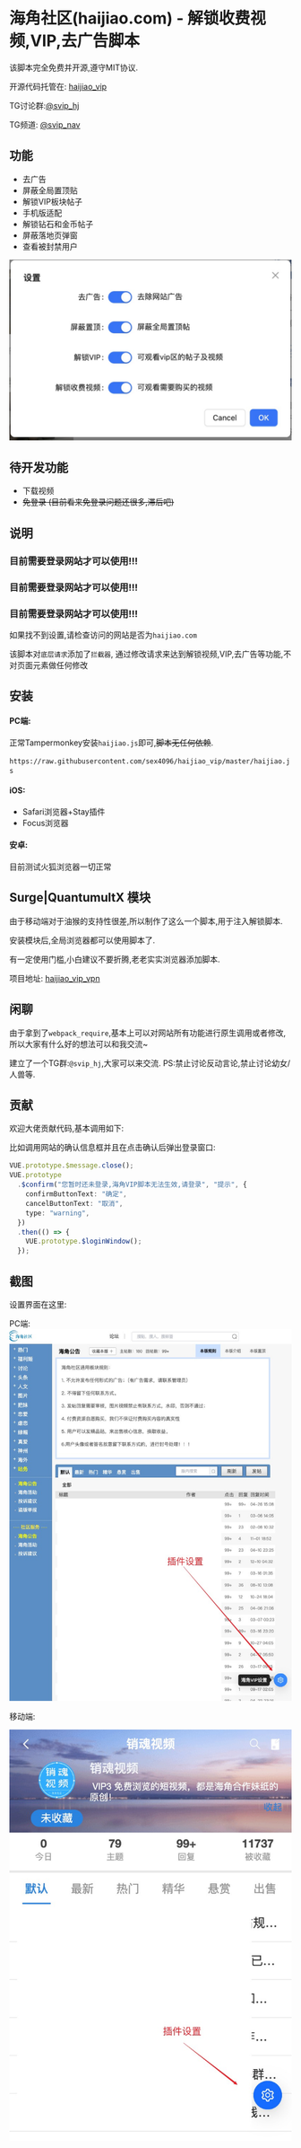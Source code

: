 # 海角社区(haijiao.com) - 解锁收费视频,VIP,去广告脚本

该脚本完全免费并开源,遵守MIT协议.

开源代码托管在: [haijiao_vip](https://github.com/sex4096/haijiao_vip/)

TG讨论群:[@svip_hj](https://t.me/svip_hj)

TG频道: [@svip_nav](https://t.me/svip_nav)

## 功能

- 去广告
- 屏蔽全局置顶贴
- 解锁VIP板块帖子
- 手机版适配
- 解锁钻石和金币帖子
- 屏蔽落地页弹窗
- 查看被封禁用户

![setting1](snapshot/settings3.jpg)

## 待开发功能

- 下载视频
- ~~免登录 (目前看来免登录问题还很多,滞后吧)~~

## 说明

### 目前需要登录网站才可以使用!!!

### 目前需要登录网站才可以使用!!!

### 目前需要登录网站才可以使用!!!

如果找不到设置,请检查访问的网站是否为`haijiao.com`

该脚本对`底层请求`添加了`拦截器`, 通过修改请求来达到解锁视频,VIP,去广告等功能,不对页面元素做任何修改

## 安装

#### PC端:

正常Tampermonkey安装`haijiao.js`即可,~~脚本无任何依赖~~.

`https://raw.githubusercontent.com/sex4096/haijiao_vip/master/haijiao.js`

#### iOS:

- Safari浏览器+Stay插件
- Focus浏览器

#### 安卓:

目前测试火狐浏览器一切正常

## Surge|QuantumultX 模块

由于移动端对于油猴的支持性很差,所以制作了这么一个脚本,用于注入解锁脚本.

安装模块后,全局浏览器都可以使用脚本了.

有一定使用门槛,小白建议不要折腾,老老实实浏览器添加脚本.

项目地址: [haijiao_vip_vpn](https://github.com/sex4096/haijiao_vip_vpn)

## 闲聊

由于拿到了`webpack_require`,基本上可以对网站所有功能进行原生调用或者修改,所以大家有什么好的想法可以和我交流~

建立了一个TG群:`@svip_hj`,大家可以来交流. PS:禁止讨论反动言论,禁止讨论幼女/人兽等.

## 贡献

欢迎大佬贡献代码,基本调用如下:

比如调用网站的确认信息框并且在点击确认后弹出登录窗口:

```typescript
VUE.prototype.$message.close();
VUE.prototype
  .$confirm("您暂时还未登录,海角VIP脚本无法生效,请登录", "提示", {
    confirmButtonText: "确定",
    cancelButtonText: "取消",
    type: "warning",
  })
  .then(() => {
    VUE.prototype.$loginWindow();
  });
```

## 截图

设置界面在这里:

PC端:
![settings1](snapshot/settings1.jpg)

移动端:

![settings2](snapshot/settings2.jpg)

